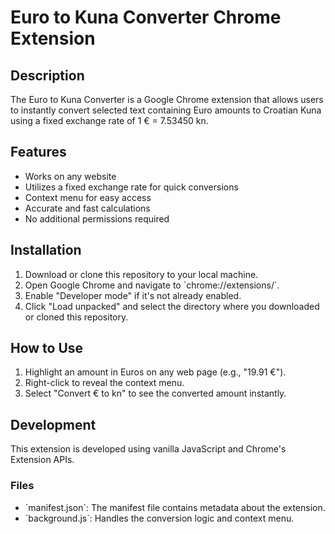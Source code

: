 # Euro to Kuna Converter Chrome Extension

## Description

The Euro to Kuna Converter is a Google Chrome extension that allows users to instantly convert selected text containing Euro amounts to Croatian Kuna using a fixed exchange rate of 1 € = 7.53450 kn.

## Features

- Works on any website
- Utilizes a fixed exchange rate for quick conversions
- Context menu for easy access
- Accurate and fast calculations
- No additional permissions required

## Installation

1. Download or clone this repository to your local machine.
2. Open Google Chrome and navigate to \`chrome://extensions/\`.
3. Enable "Developer mode" if it's not already enabled.
4. Click "Load unpacked" and select the directory where you downloaded or cloned this repository.

## How to Use

1. Highlight an amount in Euros on any web page (e.g., "19.91 €").
2. Right-click to reveal the context menu.
3. Select "Convert € to kn" to see the converted amount instantly.

## Development

This extension is developed using vanilla JavaScript and Chrome's Extension APIs.

### Files

- \`manifest.json\`: The manifest file contains metadata about the extension.
- \`background.js\`: Handles the conversion logic and context menu.
